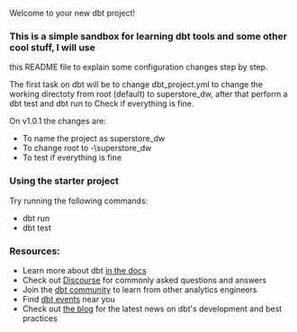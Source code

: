 Welcome to your new dbt project!

### This is a simple sandbox for learning dbt tools and some other cool stuff, I will use
this README file to explain some configuration changes step by step.

The first task on dbt will be to change dbt_project.yml to change the working directoty
from root (default) to superstore_dw, after that perform a dbt test and dbt run to Check 
if everything is fine.

On v1.0.1 the changes are:
- To name the project as superstore_dw
- To change root to -\superstore_dw
- To test if everything is fine

### Using the starter project

Try running the following commands:
- dbt run
- dbt test


### Resources:
- Learn more about dbt [in the docs](https://docs.getdbt.com/docs/introduction)
- Check out [Discourse](https://discourse.getdbt.com/) for commonly asked questions and answers
- Join the [dbt community](http://community.getbdt.com/) to learn from other analytics engineers
- Find [dbt events](https://events.getdbt.com) near you
- Check out [the blog](https://blog.getdbt.com/) for the latest news on dbt's development and best practices
